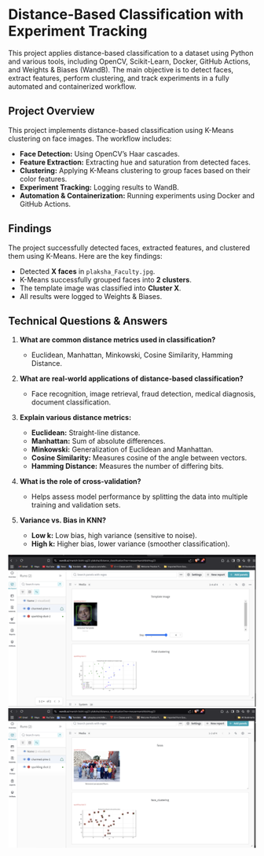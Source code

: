 # Distance-Based Classification with Experiment Tracking

This project applies distance-based classification to a dataset using Python and various tools, including OpenCV, Scikit-Learn, Docker, GitHub Actions, and Weights & Biases (WandB). The main objective is to detect faces, extract features, perform clustering, and track experiments in a fully automated and containerized workflow.

## Project Overview

This project implements distance-based classification using K-Means clustering on face images. The workflow includes:

- **Face Detection:** Using OpenCV’s Haar cascades.
- **Feature Extraction:** Extracting hue and saturation from detected faces.
- **Clustering:** Applying K-Means clustering to group faces based on their color features.
- **Experiment Tracking:** Logging results to WandB.
- **Automation & Containerization:** Running experiments using Docker and GitHub Actions.

## Findings

The project successfully detected faces, extracted features, and clustered them using K-Means. Here are the key findings:

- Detected **X faces** in `plaksha_Faculty.jpg`.
- K-Means successfully grouped faces into **2 clusters**.
- The template image was classified into **Cluster X**.
- All results were logged to Weights & Biases.

## Technical Questions & Answers

1. **What are common distance metrics used in classification?**

   - Euclidean, Manhattan, Minkowski, Cosine Similarity, Hamming Distance.
2. **What are real-world applications of distance-based classification?**

   - Face recognition, image retrieval, fraud detection, medical diagnosis, document classification.
3. **Explain various distance metrics:**

   - **Euclidean:** Straight-line distance.
   - **Manhattan:** Sum of absolute differences.
   - **Minkowski:** Generalization of Euclidean and Manhattan.
   - **Cosine Similarity:** Measures cosine of the angle between vectors.
   - **Hamming Distance:** Measures the number of differing bits.
4. **What is the role of cross-validation?**

   - Helps assess model performance by splitting the data into multiple training and validation sets.
5. **Variance vs. Bias in KNN?**

   - **Low k:** Low bias, high variance (sensitive to noise).
   - **High k:** Higher bias, lower variance (smoother classification).


![WandB Overview](https://github.com/Manishbisht-bit/distance_classification/blob/main/image/d1.png)
![WandB Overview](https://github.com/Manishbisht-bit/distance_classification/blob/main/image/d2.png)